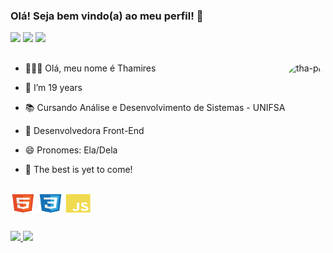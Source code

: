 ### Olá! Seja bem vindo(a) ao meu perfil! 👋

 <a href="https://instagram.com/thamiressantos05" target="_blank"><img src="https://img.shields.io/badge/-Instagram-%23E4405F?style=for-the-badge&logo=instagram&logoColor=white" target="_blank"></a>
 <a href = "thamiressantos924@gmail.com"><img src="https://img.shields.io/badge/-Gmail-%23333?style=for-the-badge&logo=gmail&logoColor=white" target="_blank"></a>
  <a href="https://www.linkedin.com/in/rafaella-ballerini-45875016a(https://www.linkedin.com/in/thamires-santos-a9a652263/)" target="_blank"><img src="https://img.shields.io/badge/-LinkedIn-%230077B5?style=for-the-badge&logo=linkedin&logoColor=white" target="_blank"></a> 
 
 
##
<img align="right" alt="tha-pic" height="170" style="border-radius:50px;"  src="https://media.giphy.com/media/IbXIwGosbQD36trTSY/giphy.gif">

- 👩🏽‍💻 Olá, meu nome é Thamires

- 🌱 I’m 19 years

- 📚 Cursando Análise e Desenvolvimento de Sistemas - UNIFSA
- 🎨 Desenvolvedora Front-End
- 😄 Pronomes: Ela/Dela
- 🚀 The best is yet to come!
<div style="display: inline_block"><br>
  <img align="center" alt="tha-HTML" height="30" width="40" src="https://raw.githubusercontent.com/devicons/devicon/master/icons/html5/html5-original.svg">
  <img align="center" alt="tha-CSS" height="30" width="40" src="https://raw.githubusercontent.com/devicons/devicon/master/icons/css3/css3-original.svg">
   <img align="center" alt="tha-Js" height="30" width="40" src="https://raw.githubusercontent.com/devicons/devicon/master/icons/javascript/javascript-plain.svg"

</div>

##
  
<div>
  <a href="https://github.com//thamiresantos">
    <img height="48%" src="https://github-readme-stats.vercel.app/api?username=thamiresantos&show_icons=true&theme=dracula&include_all_commits=true&count_private=true"/>
 <img height="50%" src="https://github-readme-stats.vercel.app/api/top-langs/?username=thamiresantos&layout=compact&langs_count=16&theme=dracula"/>
